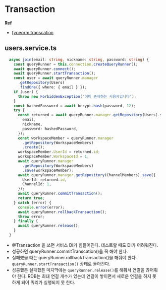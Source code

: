 # Transaction

**Ref**

* [typeorm transcation](https://typeorm.io/#/transactions)

## users.service.ts

```typescript
  async join(email: string, nickname: string, password: string) {
    const queryRunner = this.connection.createQueryRunner();
    await queryRunner.connect();
    await queryRunner.startTransaction();
    const user = await queryRunner.manager
      .getRepository(Users)
      .findOne({ where: { email } });
    if (user) {
      throw new ForbiddenException('이미 존재하는 사용자입니다');
    }
    const hashedPassword = await bcrypt.hash(password, 12);
    try {
      const returned = await queryRunner.manager.getRepository(Users).save({
        email,
        nickname,
        password: hashedPassword,
      });
      const workspaceMember = queryRunner.manager
        .getRepository(WorkspaceMembers)
        .create();
      workspaceMember.UserId = returned.id;
      workspaceMember.WorkspaceId = 1;
      await queryRunner.manager
        .getRepository(WorkspaceMembers)
        .save(workspaceMember);
      await queryRunner.manager.getRepository(ChannelMembers).save({
        UserId: returned.id,
        ChannelId: 1,
      });
      await queryRunner.commitTransaction();
      return true;
    } catch (error) {
      console.error(error);
      await queryRunner.rollbackTransaction();
      throw error;
    } finally {
      await queryRunner.release();
    }
  }
```

* @Transaction 을 쓰면 서비스 DI가 힘들어진다. 테스트할 때도 DI가 어려워진다.
* 성공하면 queryRunner.commitTranscation()을 꼭 해야 한다.
* 실패했을 때는 queryRunner.rollbackTransaction()을 해줘야 한다. `queryRunner.startTransaction()` 상태로 돌아간다.
* 성공했든 실패했든 마지막에는 `queryRunner.release()`를 해줘서 연결을 끊어줘야 한다. RDB는 최대 연결 개수가 있는데 연결이 쌓이면서 새로운 연결을 하지 못 하게 되어 쿼리가 실행되지 못 한다.
